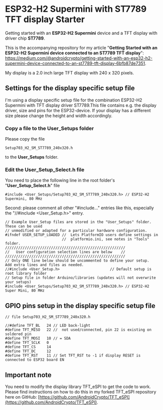 # ESP32-H2 Supermini with ST7789 TFT display Starter
Getting started with an **ESP32-H2 Supermini** device and a TFT display with driver chip **ST7789**.

This is the accompanying repository for my article "**Getting Started with an ESP32-H2 Supermini device connected to an ST7789 TFT display**": https://medium.com/@androidcrypto/getting-started-with-an-esp32-h2-supermini-device-connected-to-an-st7789-tft-display-6bfb87de7351.

My display is a 2.0 inch large TFT display with 240 x 320 pixels.

## Settings for the display specific setup file

I'm using a display specific setup file for the combination ESP32-H2 Supermini with TFT display driver ST7789.This file contains e.g. the display driver, size and pins for the ESP32-device. If your display has a different size please change the height and width accordingly. 

### Copy a file to the User_Setups folder

Please copy the file

    Setup703_H2_SM_ST7789_240x320.h

to the **User_Setups** folder.

### Edit the User_Setup_Select.h file

You need to place the following line in the root folder's "**User_Setup_Select.h**" file

    #include <User_Setups/Setup703_H2_SM_ST7789_240x320.h> // ESP32-H2 Supermini, 80 MHz

Second: please comment all other "#include..." entries like this, especially the "//#include <User_Setup.h>" entry.

````
// Example User_Setup files are stored in the "User_Setups" folder. These can be used
// unmodified or adapted for a particular hardware configuration.
#ifndef USER_SETUP_LOADED //  Lets PlatformIO users define settings in
                          //  platformio.ini, see notes in "Tools" folder.
///////////////////////////////////////////////////////
//   User configuration selection lines are below    //
///////////////////////////////////////////////////////
// Only ONE line below should be uncommented to define your setup.  Add extra lines and files as needed.
//#include <User_Setup.h>                       // Default setup is root library folder
// Setup file in folder Arduino/libraries (updates will not overwrite your setups)
#include <User_Setups/Setup703_H2_SM_ST7789_240x320.h> // ESP32-H2 Super Mini, 80 MHz
````

## GPIO pins setup in the display specific setup file

```` plaintext
// file Setup703_H2_SM_ST7789_240x320.h

//#define TFT_BL   24 // LED back-light
#define TFT_MISO   22 //  not used/connected, pin 22 is existing on soldered pin
#define TFT_MOSI   10 // = SDA
#define TFT_SCLK   0
#define TFT_CS     14 
#define TFT_DC     12
#define TFT_RST    11 // Set TFT_RST to -1 if display RESET is connected to ESP32 board EN
````

## Important note

You need to modify the display library TFT_eSPI to get the code to work. Please find instructions on how to do this in my forked TFT_eSPI repository here on GitHub: [https://github.com/AndroidCrypto/TFT_eSPI](https://github.com/AndroidCrypto/TFT_eSPI).
